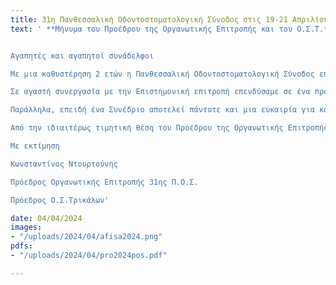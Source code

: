 ```yaml
---
title: 31η Πανθεσσαλική Οδοντοστοματολογική Σύνοδος στις 19-21 Απριλίου, 2024 
text: ' **Μήνυμα του Προέδρου της Οργανωτικής Επιτροπής και του Ο.Σ.Τ.**


Αγαπητές και αγαπητοί συνάδελφοι

Με μια καθυστέρηση 2 ετών η Πανθεσσαλική Οδοντοστοματολογική Σύνοδος επιστρέφει στην γενέτειρα πόλη του Ασκληπιού. Μετά από 30 και πλέον χρόνια πετυχημένης πορείας είναι μάλλον περιττό να τονίσουμε την αξία της και την εξέχουσα θέση της στις περιφερειακές-και όχι μόνο- συνόδους της χώρας.

Σε αγαστή συνεργασία με την Επιστημονική επιτροπή επενδύσαμε σε ένα πρόγραμμα που δεν καλύπτει απλώς όλο το φάσμα των σύγχρονων εξελίξεων στην επιστήμη μας αλλά δίνει έμφαση στην μετουσίωση της θεωρητικής γνώσης σε καθημερινή κλινική πράξη. Γι αυτό και το πρόγραμμα είναι πλούσιο τόσο σε εισηγήσεις όσο και σε κλινικά φροντιστήρια και πρακτικά σεμινάρια.

Παράλληλα, επειδή ένα Συνέδριο αποτελεί πάντοτε και μια ευκαιρία για κοινωνικές επαφές ήταν εξαρχής απόφασή μας να δώσουμε ένα ιδιαίτερο χρώμα στη διοργάνωση. Έτσι επιλέξαμε για τη διεξαγωγή της τον μοναδικής αισθητικής χώρο του Μύλου Ματσόπουλου και σχεδιάσαμε μια σειρά παράλληλων δράσεων και εκδηλώσεων κοινωνικού και ψυχαγωγικού χαρακτήρα.

Από την ιδιαιτέρως τιμητική θέση του Προέδρου της Οργανωτικής Επιτροπής θέλω να ευχαριστήσω από βάθους καρδιάς όλα τα μέλη της Οργανωτικής Επιτροπής, την Επιστημονική Επιτροπή , τους ομιλητές, τις εταιρείες και την Περιφερειακή Ενότητα Τρικάλων για την έμπρακτη στήριξη της προσπάθειάς μας και φυσικά όλους τους Συνέδρους για την παρουσία τους. Ένα ξεχωριστό ευχαριστώ οφείλουμε στον Δήμο Τρικκαίων και την e-Trikala για την παραχώρηση του χώρου και την βοήθειά τους στη διοργάνωση.

Με εκτίμηση

Κωνσταντίνος Ντουρτούνης

Πρόεδρος Οργανωτικής Επιτροπής 31ης Π.Ο.Σ.

Πρόεδρος Ο.Σ.Τρικάλων'

date: 04/04/2024
images:
- "/uploads/2024/04/afisa2024.png"
pdfs:
- "/uploads/2024/04/pro2024pos.pdf"

---
```

